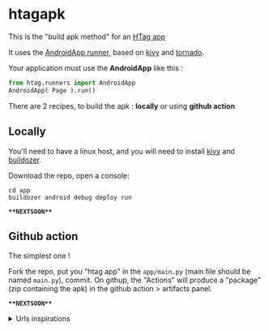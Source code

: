 # htagapk

This is the "build apk method" for an [HTag app](https://github.com/manatlan/htag)

It uses the [AndroidApp runner](https://manatlan.github.io/htag/runners/), based on [kivy](https://kivy.org/) and [tornado](https://www.tornadoweb.org/en/stable/).

Your application must use the **AndroidApp** like this :

```python
from htag.runners import AndroidApp
AndroidApp( Page ).run()
```

There are 2 recipes, to build the apk : **locally** or using **github action**

## Locally

You'll need to have a linux host, and you will need to install [kivy](https://kivy.org/) and [buildozer](https://buildozer.readthedocs.io/en/latest/).

Download the repo, open a console:

```
cd app
buildozer android debug deploy run
```

**`**NEXTSOON**`**

## Github action

The simplest one !

Fork the repo, put you "htag app" in the `app/main.py` (main file should be named `main.py`), commit.
On githup, the "Actions" will produce a "package" (zip containing the apk) in the github action > artifacts panel.


**`**NEXTSOON**`**


<details>
  <summary>Urls inspirations</summary>
  
  help for modify androidmanifest : https://github.com/ArtemSBulgakov/buildozer-action/issues/20
  
  github actions doc : https://docs.github.com/en/actions/using-workflows/workflow-syntax-for-github-actions#jobsjob_idstepsuses

  P4A docs : https://github.com/Android-for-Python/Android-for-Python-Users#changing-buildozerspec

  Buidozer-action: https://github.com/ArtemSBulgakov/buildozer-action

  example : https://github.com/kaustubhgupta/KivyMLApp

  clear text trouble : https://manatlan.github.io/guy/howto_build_apk_android/#authorize-clear-text-traffic-in-your-apk

  main ideas: https://towardsdatascience.com/3-ways-to-convert-python-app-into-apk-77f4c9cd55af
</details>
